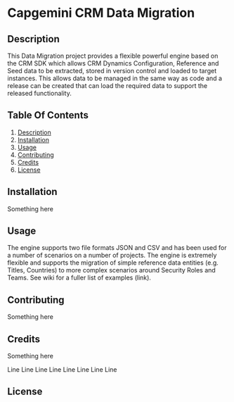 # Capgemini CRM Data Migration

## Description

This Data Migration project provides a flexible powerful engine based on the CRM SDK which allows CRM Dynamics Configuration, Reference and Seed data to be extracted, stored in version control and loaded to target instances.  This allows data to be managed in the same way as code and a release can be created that can load the required data to support the released functionality.

## Table Of Contents
1. [Description](#Description)  
1. [Installation](#Installation)
1. [Usage](#Usage)
1. [Contributing](#Contributing)
1. [Credits](#Credits)
1. [License](#License)

## Installation

Something here

## Usage

The engine supports two file formats JSON and CSV and has been used for a number of scenarios on a number of projects.  The engine is extremely flexible and supports the migration of simple reference data entities (e.g. Titles, Countries) to more complex scenarios around Security Roles and Teams.  See wiki for a fuller list of examples (link).

## Contributing

Something here

## Credits

Something here


Line
Line
Line
Line
Line
Line
Line
Line





## License
